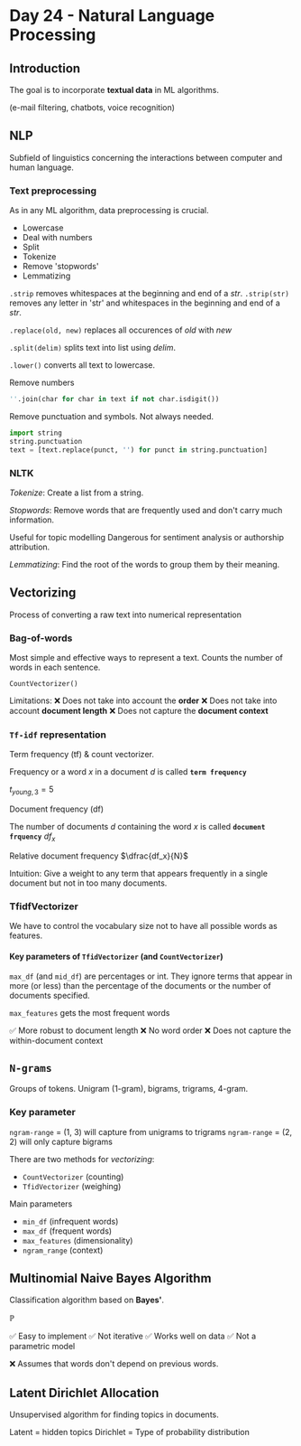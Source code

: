<!-- markdownlint-configure-file { "MD024": { "siblings_only": true } } -->

# Day 24 - Natural Language Processing

## Introduction

The goal is to incorporate **textual data** in ML algorithms.

(e-mail filtering, chatbots, voice recognition)

## NLP

Subfield of linguistics concerning the interactions between computer and human language.

### Text preprocessing

As in any ML algorithm, data preprocessing is crucial.

- Lowercase
- Deal with numbers
- Split
- Tokenize
- Remove 'stopwords'
- Lemmatizing

`.strip` removes whitespaces at the beginning and end of a _str_.
`.strip(str)` removes any letter in 'str' and whitespaces in the beginning and end of a _str_.

`.replace(old, new)` replaces all occurences of _old_ with _new_

`.split(delim)` splits text into list using _delim_.

`.lower()` converts all text to lowercase.

Remove numbers

```py
''.join(char for char in text if not char.isdigit())
```

Remove punctuation and symbols. Not always needed.

```py
import string
string.punctuation
text = [text.replace(punct, '') for punct in string.punctuation]
```

### NLTK

_Tokenize_: Create a list from a string.

_Stopwords_: Remove words that are frequently used and don't carry much information.

Useful for topic modelling
Dangerous for sentiment analysis or authorship attribution.

_Lemmatizing_: Find the root of the words to group them by their meaning.

## Vectorizing

Process of converting a raw text into numerical representation

### Bag-of-words

Most simple and effective ways to represent a text.
Counts the number of words in each sentence.

`CountVectorizer()`

Limitations:
❌ Does not take into account the **order**
❌ Does not take into account **document length**
❌ Does not capture the **document context**

### `Tf-idf` representation

Term frequency (tf) & count vectorizer.

Frequency or a word $x$ in a document $d$ is called **`term frequency`**

$t_{young,3} = 5$

Document frequency (df)

The number of documents $d$ containing the word $x$ is called **`document frquency`** $df_x$

Relative document frequency $\dfrac{df_x}{N}$

Intuition: Give a weight to any term that appears frequently in a single document but not in too many documents.

### TfidfVectorizer

We have to control the vocabulary size not to have all possible words as features.

#### Key parameters of `TfidVectorizer` (and `CountVectorizer`)

`max_df` (and `mid_df`) are percentages or int.
They ignore terms that appear in more (or less) than the percentage of the documents or the number of documents specified.

`max_features` gets the most frequent words

✅ More robust to document length
❌ No word order
❌ Does not capture the within-document context

## `N-grams`

Groups of tokens.
Unigram (1-gram), bigrams, trigrams, 4-gram.

### Key parameter

`ngram-range` = (1, 3) will capture from unigrams to trigrams
`ngram-range` = (2, 2) will only capture bigrams

There are two methods for _vectorizing_:

- `CountVectorizer` (counting)
- `TfidVectorizer` (weighing)

Main parameters

- `min_df` (infrequent words)
- `max_df` (frequent words)
- `max_features` (dimensionality)
- `ngram_range` (context)

## Multinomial Naive Bayes Algorithm

Classification algorithm based on **Bayes'**.

$\mathbb{P}$

✅ Easy to implement
✅ Not iterative
✅ Works well on data
✅ Not a parametric model

❌ Assumes that words don't depend on previous words.

## Latent Dirichlet Allocation

Unsupervised algorithm for finding topics in documents.

Latent = hidden topics
Dirichlet = Type of probability distribution
